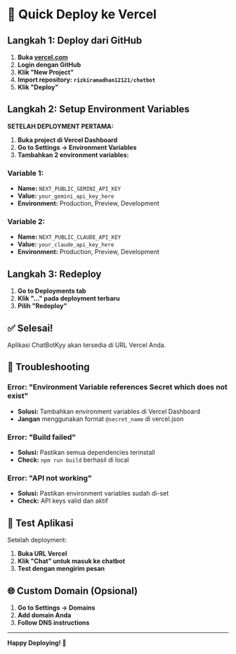 # 🚀 Quick Deploy ke Vercel

## Langkah 1: Deploy dari GitHub

1. **Buka [vercel.com](https://vercel.com)**
2. **Login dengan GitHub**
3. **Klik "New Project"**
4. **Import repository: `rizkiramadhan12121/chatbot`**
5. **Klik "Deploy"**

## Langkah 2: Setup Environment Variables

**SETELAH DEPLOYMENT PERTAMA:**

1. **Buka project di Vercel Dashboard**
2. **Go to Settings → Environment Variables**
3. **Tambahkan 2 environment variables:**

### Variable 1:
- **Name:** `NEXT_PUBLIC_GEMINI_API_KEY`
- **Value:** `your_gemini_api_key_here`
- **Environment:** Production, Preview, Development

### Variable 2:
- **Name:** `NEXT_PUBLIC_CLAUDE_API_KEY`
- **Value:** `your_claude_api_key_here`
- **Environment:** Production, Preview, Development

## Langkah 3: Redeploy

1. **Go to Deployments tab**
2. **Klik "..." pada deployment terbaru**
3. **Pilih "Redeploy"**

## ✅ Selesai!

Aplikasi ChatBotKyy akan tersedia di URL Vercel Anda.

## 🔧 Troubleshooting

### Error: "Environment Variable references Secret which does not exist"
- **Solusi:** Tambahkan environment variables di Vercel Dashboard
- **Jangan** menggunakan format `@secret_name` di vercel.json

### Error: "Build failed"
- **Solusi:** Pastikan semua dependencies terinstall
- **Check:** `npm run build` berhasil di local

### Error: "API not working"
- **Solusi:** Pastikan environment variables sudah di-set
- **Check:** API keys valid dan aktif

## 📱 Test Aplikasi

Setelah deployment:
1. **Buka URL Vercel**
2. **Klik "Chat" untuk masuk ke chatbot**
3. **Test dengan mengirim pesan**

## 🌐 Custom Domain (Opsional)

1. **Go to Settings → Domains**
2. **Add domain Anda**
3. **Follow DNS instructions**

---

**Happy Deploying! 🎉**
